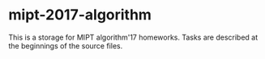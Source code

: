 # mipt-2017-algorithm
This is a storage for MIPT algorithm'17 homeworks. Tasks are described at the beginnings of the source files.
